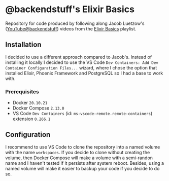 # @backendstuff's Elixir Basics

Repository for code produced by following along Jacob Luetzow's ([YouTube@backendstuff](https://www.youtube.com/@backendstuff)) 
videos from the 
[Elixir Basics](https://www.youtube.com/playlist?list=PL2Rv8vpZJz4w7Sm9STyZvoY0JAKUk_JOB) playlist.

## Installation

I decided to use a different approach compared to Jacob's.
Instead of installing it locally I decided to use the VS Code
`Dev Containers: Add Dev Container Configuration Files...` wizard, where I
chose the option that installed Elixir, Phoenix Framework and PostgreSQL so I
had a base to work with.

### Prerequisites

- Docker `20.10.21`
- Docker Compose `2.13.0`
- VS Code `Dev Containers` (id: `ms-vscode-remote.remote-containers`)
extension `0.266.1`

## Configuration

I recommend to use VS Code to clone the repository into a named volume with the name
`workspaces`. If you decide to clone without creating the volume, then Docker
Compose will make a volume with a semi-randon name and I haven't tested if it
persists after system reboot. Besides, using a named volume will make it easier
to backup your code if you decide to do so.